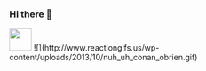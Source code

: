 ### Hi there 👋

<img src="https://i.gifer.com/5UKD.gif" width="40" height="40" />
![](http://www.reactiongifs.us/wp-content/uploads/2013/10/nuh_uh_conan_obrien.gif)
<!--
**Veremyov-of/Veremyov-of** is a ✨ _special_ ✨ repository because its `README.md` (this file) appears on your GitHub profile.

Here are some ideas to get you started:

- 🔭 I’m currently working on ...
- 🌱 I’m currently learning ...
- 👯 I’m looking to collaborate on ...
- 🤔 I’m looking for help with ...
- 💬 Ask me about ...
- 📫 How to reach me: ...
- 😄 Pronouns: ...
- ⚡ Fun fact: ...
-->
